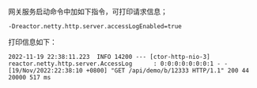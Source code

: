 网关服务启动命令中加如下指令，可打印请求信息；

```text
-Dreactor.netty.http.server.accessLogEnabled=true
```

打印信息如下：

```text
2022-11-19 22:38:11.223  INFO 14200 --- [ctor-http-nio-3] reactor.netty.http.server.AccessLog      : 0:0:0:0:0:0:0:1 - - [19/Nov/2022:22:38:10 +0800] "GET /api/demo/b/12333 HTTP/1.1" 200 44 20000 517 ms
```
